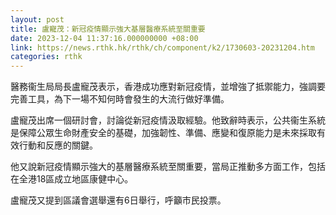```yaml
---
layout: post
title: 盧寵茂：新冠疫情顯示強大基層醫療系統至關重要
date: 2023-12-04 11:37:16.000000000 +08:00
link: https://news.rthk.hk/rthk/ch/component/k2/1730603-20231204.htm
categories: rthk
---
```


醫務衞生局局長盧寵茂表示，香港成功應對新冠疫情，並增強了抵禦能力，強調要完善工具，為下一場不知何時會發生的大流行做好準備。

盧寵茂出席一個研討會，討論從新冠疫情汲取經驗。他致辭時表示，公共衞生系統是保障公眾生命財產安全的基礎，加強韌性、準備、應變和復原能力是未來採取有效行動和反應的關鍵。

他又說新冠疫情顯示強大的基層醫療系統至關重要，當局正推動多方面工作，包括在全港18區成立地區康健中心。

盧寵茂又提到區議會選舉還有6日舉行，呼籲市民投票。
